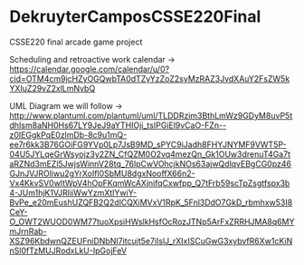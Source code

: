 # DekruyterCamposCSSE220Final
CSSE220 final arcade game project

Scheduling and retroactive work calendar -> https://calendar.google.com/calendar/u/0?cid=OTM4cm9jcHZyOGQwbTA0dTZyYzZoZ2syMzRAZ3JvdXAuY2FsZW5kYXIuZ29vZ2xlLmNvbQ

UML Diagram we will follow -> http://www.plantuml.com/plantuml/uml/TLDDRzim3BthLmWz9GDyM8uvP5tdhIsm8aNH0Hs67LY9JeJ9aYTHIOji_tsIPGiEl9vCaO-FZn--z0IEGgkPqE0zlmDb-8c9u1mQ-ee7r6kk3B76GOiFG9YVp0Lp7JsB9MD_sPYC9iJadh8FHYJNYMF9VWT5P-04U5JYLqeGrWsyojz3y2ZN_CfQZM0O2vq4mezQn_Gk1OUw3drenuT4Ga7taRZNd3mEZl5JwjsWinnV28tq_76lpCwVOhcjkNOs63ajwQdlqvEBgCG0pz46GJnJVJROliwu2gYrXoIfl0SbMU8dgxNooffX66n2-Vx4KkvSV0wltWpV4hOpFKqmWcAXjnifqCxwfpp_Q7tFrb59scTpZsgtfspx3b4-JUm1hjK1VJRliiWwYzmXtIYwiY-BvPe_e20mEushUZQFB2Q2dlCQXiMVxV1RpK_5Fnl3DdO7GkD_rbmhxw53I8CeY-O_OWT2WUOD0WM77tuoXpsiHWslkHsfOcRozJTNp5ArFxZRRHJMA8q6MYmJrnRab-XSZ96KbdwnQZEUFniDNbNI7itcujt5e7iIslJ_rXIxISCuGwG3xybvfR6Xw1cKiNnSl0fTzMUJRodxLkU-IpGojFeV


